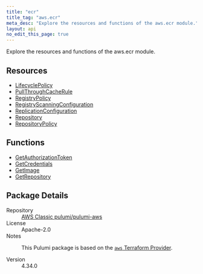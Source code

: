 ```yaml
---
title: "ecr"
title_tag: "aws.ecr"
meta_desc: "Explore the resources and functions of the aws.ecr module."
layout: api
no_edit_this_page: true
---
```


<!-- WARNING: this file was generated by Pulumi Docs Generator. -->
<!-- Do not edit by hand unless you're certain you know what you are doing! -->

Explore the resources and functions of the aws.ecr module.

<h2 id="resources">Resources</h2>
<ul class="api">
    <li><a href="lifecyclepolicy/" title="LifecyclePolicy"><span class="api-symbol api-symbol--resource"></span>LifecyclePolicy</a></li>
    <li><a href="pullthroughcacherule/" title="PullThroughCacheRule"><span class="api-symbol api-symbol--resource"></span>PullThroughCacheRule</a></li>
    <li><a href="registrypolicy/" title="RegistryPolicy"><span class="api-symbol api-symbol--resource"></span>RegistryPolicy</a></li>
    <li><a href="registryscanningconfiguration/" title="RegistryScanningConfiguration"><span class="api-symbol api-symbol--resource"></span>RegistryScanningConfiguration</a></li>
    <li><a href="replicationconfiguration/" title="ReplicationConfiguration"><span class="api-symbol api-symbol--resource"></span>ReplicationConfiguration</a></li>
    <li><a href="repository/" title="Repository"><span class="api-symbol api-symbol--resource"></span>Repository</a></li>
    <li><a href="repositorypolicy/" title="RepositoryPolicy"><span class="api-symbol api-symbol--resource"></span>RepositoryPolicy</a></li>
</ul>

<h2 id="functions">Functions</h2>
<ul class="api">
    <li><a href="getauthorizationtoken/" title="GetAuthorizationToken"><span class="api-symbol api-symbol--function"></span>GetAuthorizationToken</a></li>
    <li><a href="getcredentials/" title="GetCredentials"><span class="api-symbol api-symbol--function"></span>GetCredentials</a></li>
    <li><a href="getimage/" title="GetImage"><span class="api-symbol api-symbol--function"></span>GetImage</a></li>
    <li><a href="getrepository/" title="GetRepository"><span class="api-symbol api-symbol--function"></span>GetRepository</a></li>
</ul>

<h2 id="package-details">Package Details</h2>
<dl class="package-details">
	<dt>Repository</dt>
	<dd><a href="https://github.com/pulumi/pulumi-aws">AWS Classic pulumi/pulumi-aws</a></dd>
	<dt>License</dt>
	<dd>Apache-2.0</dd>
	<dt>Notes</dt>
	<dd><p>This Pulumi package is based on the <a href="https://github.com/hashicorp/terraform-provider-aws"><code>aws</code> Terraform Provider</a>.</p>
</dd>
	<dt>Version</dt>
	<dd>4.34.0</dd>
</dl>


